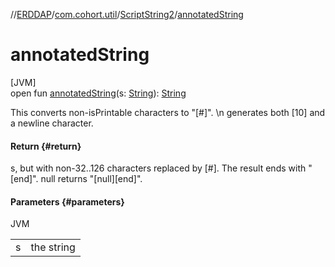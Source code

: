 //[ERDDAP](../../../index.md)/[com.cohort.util](../index.md)/[ScriptString2](index.md)/[annotatedString](annotated-string.md)

# annotatedString

[JVM]\
open fun [annotatedString](annotated-string.md)(s: [String](https://docs.oracle.com/en/java/javase/21/docs/api/java.base/java/lang/String.html)): [String](https://docs.oracle.com/en/java/javase/21/docs/api/java.base/java/lang/String.html)

This converts non-isPrintable characters to &quot;[#]&quot;. \\n generates both [10] and a newline character.

#### Return {#return}

s, but with non-32..126 characters replaced by [#]. The result ends with &quot;[end]&quot;. null returns &quot;[null][end]&quot;.

#### Parameters {#parameters}

JVM

| | |
|---|---|
| s | the string |